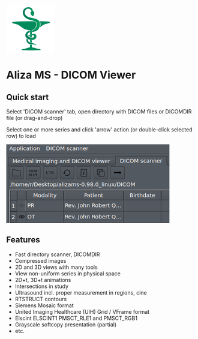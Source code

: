 ![Aliza MS](alizams/package/archive/install_menu/icons/hicolor/128x128/apps/alizams.png)

Aliza MS - DICOM Viewer
=======================

Quick start
-----------

Select 'DICOM scanner' tab, open directory with DICOM files or DICOMDIR file (or drag-and-drop)

Select one or more series and click 'arrow' action (or double-click selected row) to load


![Open](alizams/package/art/start0.png)



Features
--------
 * Fast directory scanner, DICOMDIR
 * Compressed images
 * 2D and 3D views with many tools
 * View non-uniform series in physical space
 * 2D+t, 3D+t animations
 * Intersections in study
 * Ultrasound incl. proper measurement in regions, cine
 * RTSTRUCT contours
 * Siemens Mosaic format
 * United Imaging Healthcare (UIH) Grid / VFrame format
 * Elscint ELSCINT1 PMSCT_RLE1 and PMSCT_RGB1
 * Grayscale softcopy presentation (partial)
 * etc.
